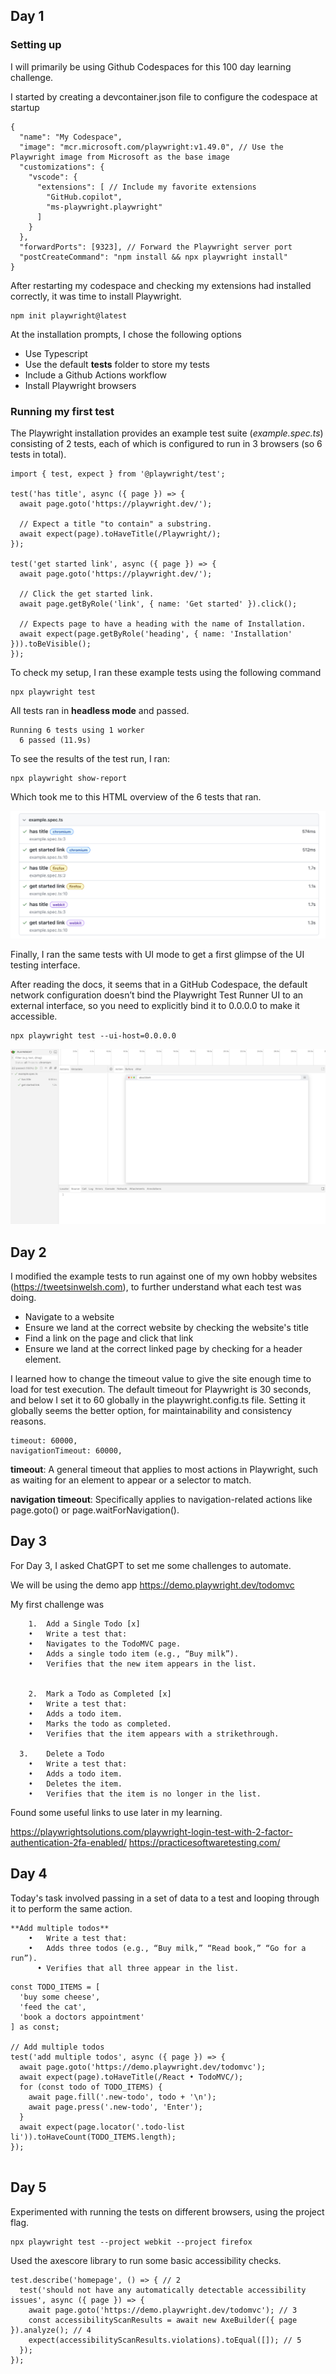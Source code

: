 ## Day 1 
### Setting up 
I will primarily be using Github Codespaces for this 100 day learning challenge. 

I started by creating a devcontainer.json file to configure the codespace at startup

```
{
  "name": "My Codespace",
  "image": "mcr.microsoft.com/playwright:v1.49.0", // Use the Playwright image from Microsoft as the base image
  "customizations": {
    "vscode": {
      "extensions": [ // Include my favorite extensions
        "GitHub.copilot",
        "ms-playwright.playwright" 
      ]
    }
  },
  "forwardPorts": [9323], // Forward the Playwright server port 
  "postCreateCommand": "npm install && npx playwright install"
}
```

After restarting my codespace and checking my extensions had installed correctly, it was time to install Playwright.

```
npm init playwright@latest
```


At the installation prompts, I chose the following options

- Use Typescript
- Use the default **tests** folder to store my tests
- Include a Github Actions workflow
- Install Playwright browsers

### Running my first test

The Playwright installation provides an example test suite (*example.spec.ts*) consisting of 2 tests, each of which is configured to run in 3 browsers (so 6 tests in total).

```
import { test, expect } from '@playwright/test';

test('has title', async ({ page }) => {
  await page.goto('https://playwright.dev/');

  // Expect a title "to contain" a substring.
  await expect(page).toHaveTitle(/Playwright/);
});

test('get started link', async ({ page }) => {
  await page.goto('https://playwright.dev/');

  // Click the get started link.
  await page.getByRole('link', { name: 'Get started' }).click();

  // Expects page to have a heading with the name of Installation.
  await expect(page.getByRole('heading', { name: 'Installation' })).toBeVisible();
});
```

To check my setup, I ran these example tests using the following command

```
npx playwright test
```
All tests ran in **headless mode** and passed. 

```
Running 6 tests using 1 worker
  6 passed (11.9s)

```

To see the results of the test run, I ran:

```
npx playwright show-report
```

Which took me to this HTML overview of the 6 tests that ran.

![alt text](<Screenshot 2024-12-08 at 19.23.49.png>)

Finally, I ran the same tests with UI mode to get a first glimpse of the UI testing interface.

After reading the docs, it seems that in a GitHub Codespace, the default network configuration doesn’t bind the Playwright Test Runner UI to an external interface, so you need to explicitly bind it to 0.0.0.0 to make it accessible.

```
npx playwright test --ui-host=0.0.0.0
```

![alt text](<Screenshot 2024-12-08 at 21.31.27.png>)

## Day 2

I modified the example tests to run against one of my own hobby websites (https://tweetsinwelsh.com), to further understand what each test was doing. 

- Navigate to a website
- Ensure we land at the correct website by checking the website's title
- Find a link on the page and click that link
- Ensure we land at the correct linked page by checking for a header element.

I learned how to change the timeout value to give the site enough time to load for test execution. The default timeout for Playwright is 30 seconds, and below I set it to 60 globally in the playwright.config.ts file. Setting it globally seems the better option, for maintainability and consistency reasons.

```
timeout: 60000,
navigationTimeout: 60000,
```
**timeout**: A general timeout that applies to most actions in Playwright, such as waiting for an element to appear or a selector to match.

**navigation timeout**: Specifically applies to navigation-related actions like page.goto() or page.waitForNavigation().


## Day 3

For Day 3, I asked ChatGPT to set me some challenges to automate. 

We will be using the demo app https://demo.playwright.dev/todomvc

My first challenge was

```
	1.	Add a Single Todo [x] 
	•	Write a test that:
	•	Navigates to the TodoMVC page.
	•	Adds a single todo item (e.g., “Buy milk”).
	•	Verifies that the new item appears in the list.


	2.	Mark a Todo as Completed [x] 
	•	Write a test that:
	•	Adds a todo item.
	•	Marks the todo as completed.
	•	Verifies that the item appears with a strikethrough.

  3.	Delete a Todo
	•	Write a test that:
	•	Adds a todo item.
	•	Deletes the item.
	•	Verifies that the item is no longer in the list.

```


Found some useful links to use later in my learning.

https://playwrightsolutions.com/playwright-login-test-with-2-factor-authentication-2fa-enabled/
https://practicesoftwaretesting.com/

## Day 4 

Today's task involved passing in a set of data to a test and looping through it to perform the same action.


```
**Add multiple todos**
	•	Write a test that:
  	•	Adds three todos (e.g., “Buy milk,” “Read book,” “Go for a run”).
	  •	Verifies that all three appear in the list.
```


```
const TODO_ITEMS = [
  'buy some cheese',
  'feed the cat',
  'book a doctors appointment'
] as const;

// Add multiple todos
test('add multiple todos', async ({ page }) => {
  await page.goto('https://demo.playwright.dev/todomvc');
  await expect(page).toHaveTitle(/React • TodoMVC/);
  for (const todo of TODO_ITEMS) {
    await page.fill('.new-todo', todo + '\n');
    await page.press('.new-todo', 'Enter');
  }
  await expect(page.locator('.todo-list li')).toHaveCount(TODO_ITEMS.length);
});


```

## Day 5

Experimented with running the tests on different browsers, using the project flag.

```
npx playwright test --project webkit --project firefox
```

Used the axescore library to run some basic accessibility checks.

```
test.describe('homepage', () => { // 2
  test('should not have any automatically detectable accessibility issues', async ({ page }) => {
    await page.goto('https://demo.playwright.dev/todomvc'); // 3
    const accessibilityScanResults = await new AxeBuilder({ page }).analyze(); // 4
    expect(accessibilityScanResults.violations).toEqual([]); // 5
  });
});
```
